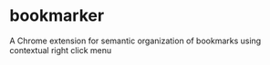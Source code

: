 # bookmarker
A Chrome extension for semantic organization of bookmarks using contextual right click menu
